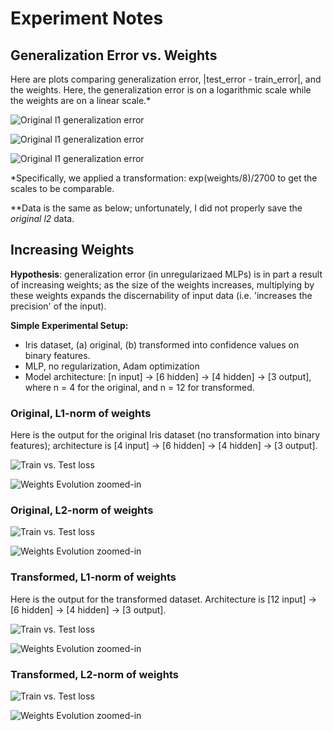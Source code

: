 # Experiment Notes
## Generalization Error vs. Weights

Here are plots comparing generalization error, |test_error -
train_error|, and the weights. Here, the generalization error is on a
logarithmic scale while the weights are on a linear scale.*

<img
src="./output/generalization_v_weights/generalization_original_l1.png"
alt="Original l1 generalization error" />

<img
src="./output/generalization_v_weights/generalization_transformed_l1.png"
alt="Original l1 generalization error" />

<img
src="./output/generalization_v_weights/generalization_transformed_l2.png"
alt="Original l1 generalization error" />

*Specifically, we applied a transformation: exp(weights/8)/2700 to get
 the scales to be comparable.

**Data is the same as below; unfortunately, I did not properly save
  the *original l2* data. 


## Increasing Weights

**Hypothesis**: generalization error (in unregularizaed MLPs) is in
 part a result of increasing weights; as the size of the weights
 increases, multiplying by these weights expands the discernability of
 input data (i.e. 'increases the precision' of the input). 

**Simple Experimental Setup:**

- Iris dataset, (a) original, (b) transformed into confidence values
  on binary features.
- MLP, no regularization, Adam optimization
- Model architecture: [n input] -> [6 hidden] -> [4 hidden] -> [3
  output], where n = 4 for the original, and n = 12 for transformed.

### Original, L1-norm of weights

Here is the output for the original Iris dataset (no transformation
into binary features); architecture is [4 input] -> [6 hidden] -> [4
hidden] -> [3 output].

<img src="./output/l1_weights_original/loss.png" alt="Train
vs. Test loss"/>

<img src="./output/l1_weights_original/weights_evolution_zoom.png"
alt="Weights Evolution zoomed-in" />

### Original, L2-norm of weights

<img src="./output/l2_weights_original/loss.png" alt="Train vs. Test
loss"/>

<img src="./output/l2_weights_original/weights_evolution_zoom.png"
alt="Weights Evolution zoomed-in" />

### Transformed, L1-norm of weights

Here is the output for the transformed dataset. Architecture is [12
input] -> [6 hidden] -> [4 hidden] -> [3 output].

<img src="./output/l1_weights_transformed/loss.png" alt="Train vs. Test
loss"/>

<img src="./output/l1_weights_transformed/weights_evolution_zoom.png"
alt="Weights Evolution zoomed-in" />

### Transformed, L2-norm of weights

<img src="./output/l2_weights_transformed/loss.png" alt="Train vs. Test
loss"/>

<img src="./output/l2_weights_transformed/weights_evolution_zoom.png"
alt="Weights Evolution zoomed-in" />

